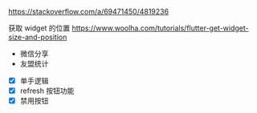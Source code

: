 https://stackoverflow.com/a/69471450/4819236

获取 widget 的位置
https://www.woolha.com/tutorials/flutter-get-widget-size-and-position

- 微信分享
- 友盟统计


- [x] 单手逻辑
- [x] refresh 按钮功能
- [x] 禁用按钮
